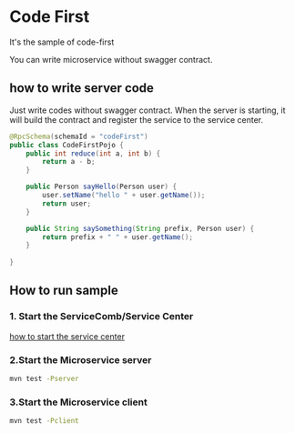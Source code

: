 # Code First

It's the sample of code-first

You can write microservice without swagger contract.


## how to write server code 

Just write codes without swagger contract. When the server is starting, it will build the contract and register the service to  the service center.

```java
@RpcSchema(schemaId = "codeFirst")
public class CodeFirstPojo {
    public int reduce(int a, int b) {
        return a - b;
    }

    public Person sayHello(Person user) {
        user.setName("hello " + user.getName());
        return user;
    }

    public String saySomething(String prefix, Person user) {
        return prefix + " " + user.getName();
    }
    
}
```

## How to run sample

### 1. Start the ServiceComb/Service Center

[how to start the service center](http://servicecomb.io/docs/start-sc/)

### 2.Start the Microservice server

```bash
mvn test -Pserver
```

### 3.Start the Microservice client

```bash
mvn test -Pclient
```